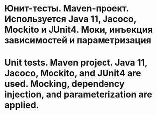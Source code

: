 # Юнит-тесты. Maven-проект.  Используется Java 11, Jacoco, Mockito и JUnit4. Моки, инъекция зависимостей и параметризация
# Unit tests. Maven project. Java 11, Jacoco, Mockito, and JUnit4 are used. Mocking, dependency injection, and parameterization are applied.

